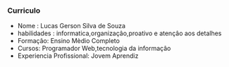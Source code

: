 ###  Curriculo

- Nome : Lucas Gerson Silva de Souza
- habilidades : informatica,organizaçâo,proativo e atençâo aos detalhes
- Formaçâo: Ensino Mèdio Completo
- Cursos: Programador Web,tecnologia da informaçâo
- Experiencia Profissional: Jovem Aprendiz
